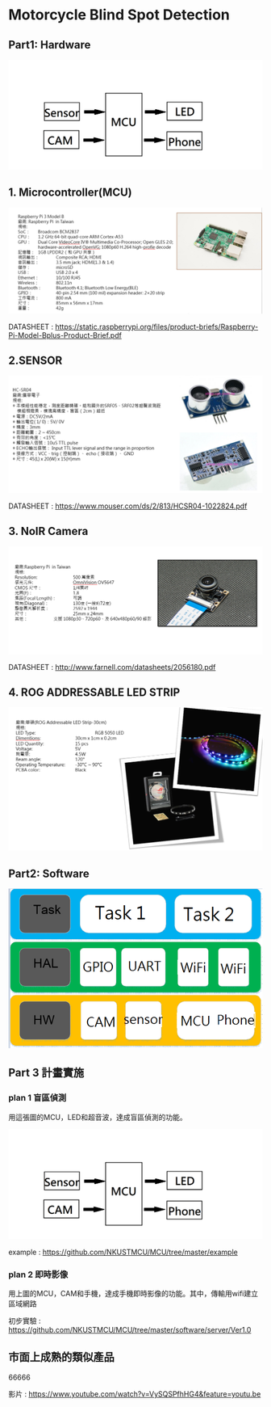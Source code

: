 
# Motorcycle Blind Spot Detection

## Part1: Hardware
![image](https://github.com/NKUSTMCU/MCU/blob/master/img/hardware.png)

## 1. Microcontroller(MCU)
![image](https://github.com/NKUSTMCU/MCU/blob/master/document/PPT1/MCU.PNG)

DATASHEET :
<https://static.raspberrypi.org/files/product-briefs/Raspberry-Pi-Model-Bplus-Product-Brief.pdf>

## 2.SENSOR
![image](https://github.com/NKUSTMCU/MCU/blob/master/document/PPT1/2.PNG)

DATASHEET :
<https://www.mouser.com/ds/2/813/HCSR04-1022824.pdf>

## 3. NoIR Camera
![image](https://github.com/NKUSTMCU/MCU/blob/master/document/PPT1/3.PNG)

DATASHEET :
<http://www.farnell.com/datasheets/2056180.pdf>

## 4. ROG ADDRESSABLE LED STRIP
![image](https://github.com/NKUSTMCU/MCU/blob/master/document/PPT1/4.PNG)

## Part2: Software

![image](https://github.com/NKUSTMCU/MCU/blob/master/img/softwrae.PNG)



## Part 3 計畫實施
### plan 1 盲區偵測

用這張圖的MCU，LED和超音波，達成盲區偵測的功能。

![image](https://github.com/NKUSTMCU/MCU/blob/master/img/hardware.png)

example : <https://github.com/NKUSTMCU/MCU/tree/master/example>

### plan 2 即時影像

用上圖的MCU，CAM和手機，達成手機即時影像的功能。其中，傳輸用wifi建立區域網路

初步實驗  : <https://github.com/NKUSTMCU/MCU/tree/master/software/server/Ver1.0>


## 市面上成熟的類似產品

66666

影片 : <https://www.youtube.com/watch?v=VySQSPfhHG4&feature=youtu.be>

